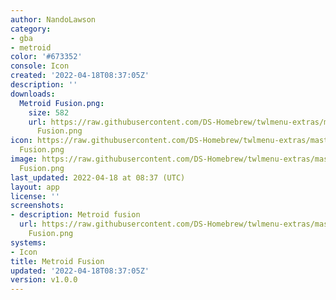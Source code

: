 ```yaml
---
author: NandoLawson
category:
- gba
- metroid
color: '#673352'
console: Icon
created: '2022-04-18T08:37:05Z'
description: ''
downloads:
  Metroid Fusion.png:
    size: 582
    url: https://raw.githubusercontent.com/DS-Homebrew/twlmenu-extras/master/_nds/TWiLightMenu/icons/Metroid
      Fusion.png
icon: https://raw.githubusercontent.com/DS-Homebrew/twlmenu-extras/master/_nds/TWiLightMenu/icons/Metroid
  Fusion.png
image: https://raw.githubusercontent.com/DS-Homebrew/twlmenu-extras/master/_nds/TWiLightMenu/icons/Metroid
  Fusion.png
last_updated: 2022-04-18 at 08:37 (UTC)
layout: app
license: ''
screenshots:
- description: Metroid fusion
  url: https://raw.githubusercontent.com/DS-Homebrew/twlmenu-extras/master/_nds/TWiLightMenu/icons/Metroid
    Fusion.png
systems:
- Icon
title: Metroid Fusion
updated: '2022-04-18T08:37:05Z'
version: v1.0.0
---
```

